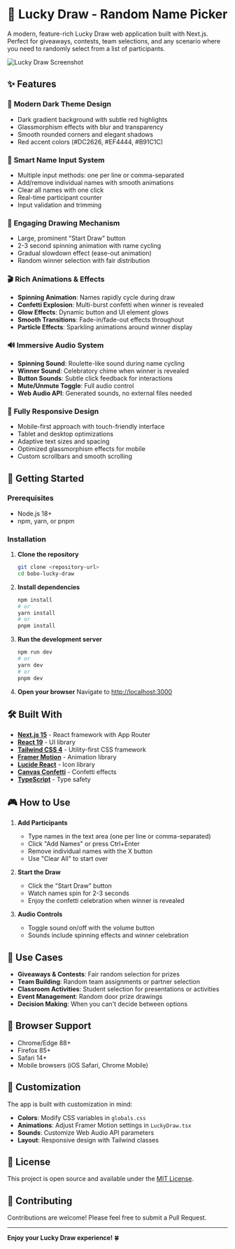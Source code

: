 # 🎲 Lucky Draw - Random Name Picker

A modern, feature-rich Lucky Draw web application built with Next.js. Perfect for giveaways, contests, team selections, and any scenario where you need to randomly select from a list of participants.

![Lucky Draw Screenshot](https://via.placeholder.com/800x400/0a0a0a/DC2626?text=Lucky+Draw+App)

## ✨ Features

### 🎨 **Modern Dark Theme Design**
- Dark gradient background with subtle red highlights
- Glassmorphism effects with blur and transparency
- Smooth rounded corners and elegant shadows
- Red accent colors (#DC2626, #EF4444, #B91C1C)

### 📝 **Smart Name Input System**
- Multiple input methods: one per line or comma-separated
- Add/remove individual names with smooth animations
- Clear all names with one click
- Real-time participant counter
- Input validation and trimming

### 🎯 **Engaging Drawing Mechanism**
- Large, prominent "Start Draw" button
- 2-3 second spinning animation with name cycling
- Gradual slowdown effect (ease-out animation)
- Random winner selection with fair distribution

### 🎬 **Rich Animations & Effects**
- **Spinning Animation**: Names rapidly cycle during draw
- **Confetti Explosion**: Multi-burst confetti when winner is revealed
- **Glow Effects**: Dynamic button and UI element glows
- **Smooth Transitions**: Fade-in/fade-out effects throughout
- **Particle Effects**: Sparkling animations around winner display

### 🔊 **Immersive Audio System**
- **Spinning Sound**: Roulette-like sound during name cycling
- **Winner Sound**: Celebratory chime when winner is revealed
- **Button Sounds**: Subtle click feedback for interactions
- **Mute/Unmute Toggle**: Full audio control
- **Web Audio API**: Generated sounds, no external files needed

### 📱 **Fully Responsive Design**
- Mobile-first approach with touch-friendly interface
- Tablet and desktop optimizations
- Adaptive text sizes and spacing
- Optimized glassmorphism effects for mobile
- Custom scrollbars and smooth scrolling

## 🚀 Getting Started

### Prerequisites
- Node.js 18+ 
- npm, yarn, or pnpm

### Installation

1. **Clone the repository**
   ```bash
   git clone <repository-url>
   cd bobo-lucky-draw
   ```

2. **Install dependencies**
   ```bash
   npm install
   # or
   yarn install
   # or
   pnpm install
   ```

3. **Run the development server**
   ```bash
   npm run dev
   # or
   yarn dev
   # or
   pnpm dev
   ```

4. **Open your browser**
   Navigate to [http://localhost:3000](http://localhost:3000)

## 🛠️ Built With

- **[Next.js 15](https://nextjs.org/)** - React framework with App Router
- **[React 19](https://react.dev/)** - UI library
- **[Tailwind CSS 4](https://tailwindcss.com/)** - Utility-first CSS framework
- **[Framer Motion](https://www.framer.com/motion/)** - Animation library
- **[Lucide React](https://lucide.dev/)** - Icon library
- **[Canvas Confetti](https://github.com/catdad/canvas-confetti)** - Confetti effects
- **[TypeScript](https://www.typescriptlang.org/)** - Type safety

## 🎮 How to Use

1. **Add Participants**
   - Type names in the text area (one per line or comma-separated)
   - Click "Add Names" or press Ctrl+Enter
   - Remove individual names with the X button
   - Use "Clear All" to start over

2. **Start the Draw**
   - Click the "Start Draw" button
   - Watch names spin for 2-3 seconds
   - Enjoy the confetti celebration when winner is revealed

3. **Audio Controls**
   - Toggle sound on/off with the volume button
   - Sounds include spinning effects and winner celebration

## 🎯 Use Cases

- **Giveaways & Contests**: Fair random selection for prizes
- **Team Building**: Random team assignments or partner selection
- **Classroom Activities**: Student selection for presentations or activities
- **Event Management**: Random door prize drawings
- **Decision Making**: When you can't decide between options

## 📱 Browser Support

- Chrome/Edge 88+
- Firefox 85+
- Safari 14+
- Mobile browsers (iOS Safari, Chrome Mobile)

## 🔧 Customization

The app is built with customization in mind:

- **Colors**: Modify CSS variables in `globals.css`
- **Animations**: Adjust Framer Motion settings in `LuckyDraw.tsx`
- **Sounds**: Customize Web Audio API parameters
- **Layout**: Responsive design with Tailwind classes

## 📄 License

This project is open source and available under the [MIT License](LICENSE).

## 🤝 Contributing

Contributions are welcome! Please feel free to submit a Pull Request.

---

**Enjoy your Lucky Draw experience!** 🍀
